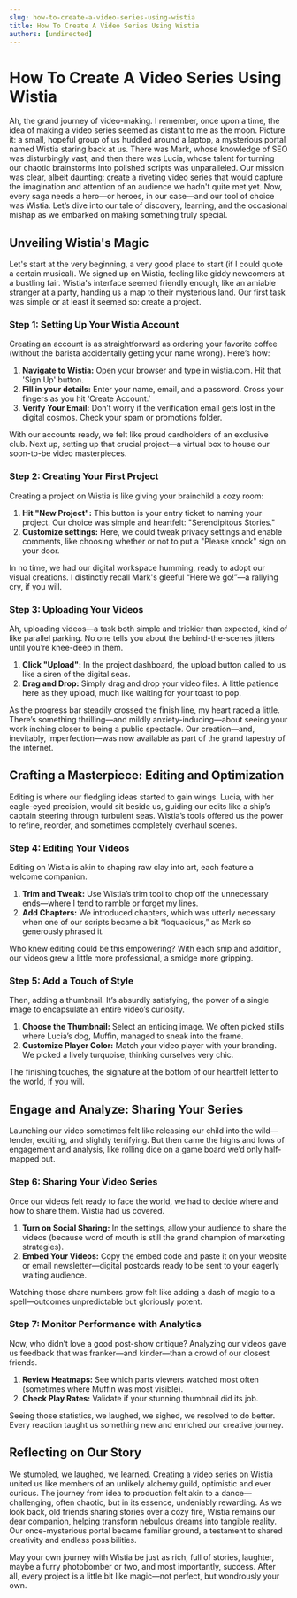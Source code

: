 ```yaml
---
slug: how-to-create-a-video-series-using-wistia
title: How To Create A Video Series Using Wistia
authors: [undirected]
---
```



# How To Create A Video Series Using Wistia

Ah, the grand journey of video-making. I remember, once upon a time, the idea of making a video series seemed as distant to me as the moon. Picture it: a small, hopeful group of us huddled around a laptop, a mysterious portal named Wistia staring back at us. There was Mark, whose knowledge of SEO was disturbingly vast, and then there was Lucia, whose talent for turning our chaotic brainstorms into polished scripts was unparalleled. Our mission was clear, albeit daunting: create a riveting video series that would capture the imagination and attention of an audience we hadn't quite met yet. Now, every saga needs a hero—or heroes, in our case—and our tool of choice was Wistia. Let’s dive into our tale of discovery, learning, and the occasional mishap as we embarked on making something truly special.

## Unveiling Wistia's Magic

Let's start at the very beginning, a very good place to start (if I could quote a certain musical). We signed up on Wistia, feeling like giddy newcomers at a bustling fair. Wistia's interface seemed friendly enough, like an amiable stranger at a party, handing us a map to their mysterious land. Our first task was simple or at least it seemed so: create a project. 

### Step 1: Setting Up Your Wistia Account

Creating an account is as straightforward as ordering your favorite coffee (without the barista accidentally getting your name wrong). Here’s how:

1. **Navigate to Wistia:** Open your browser and type in wistia.com. Hit that 'Sign Up' button.
2. **Fill in your details:** Enter your name, email, and a password. Cross your fingers as you hit ‘Create Account.’
3. **Verify Your Email:** Don’t worry if the verification email gets lost in the digital cosmos. Check your spam or promotions folder.

With our accounts ready, we felt like proud cardholders of an exclusive club. Next up, setting up that crucial project—a virtual box to house our soon-to-be video masterpieces.

### Step 2: Creating Your First Project

Creating a project on Wistia is like giving your brainchild a cozy room:

1. **Hit "New Project":** This button is your entry ticket to naming your project. Our choice was simple and heartfelt: "Serendipitous Stories."
2. **Customize settings:** Here, we could tweak privacy settings and enable comments, like choosing whether or not to put a "Please knock" sign on your door.

In no time, we had our digital workspace humming, ready to adopt our visual creations. I distinctly recall Mark's gleeful “Here we go!”—a rallying cry, if you will.

### Step 3: Uploading Your Videos

Ah, uploading videos—a task both simple and trickier than expected, kind of like parallel parking. No one tells you about the behind-the-scenes jitters until you’re knee-deep in them.

1. **Click "Upload":** In the project dashboard, the upload button called to us like a siren of the digital seas.
2. **Drag and Drop:** Simply drag and drop your video files. A little patience here as they upload, much like waiting for your toast to pop.

As the progress bar steadily crossed the finish line, my heart raced a little. There’s something thrilling—and mildly anxiety-inducing—about seeing your work inching closer to being a public spectacle. Our creation—and, inevitably, imperfection—was now available as part of the grand tapestry of the internet.

## Crafting a Masterpiece: Editing and Optimization

Editing is where our fledgling ideas started to gain wings. Lucia, with her eagle-eyed precision, would sit beside us, guiding our edits like a ship’s captain steering through turbulent seas. Wistia’s tools offered us the power to refine, reorder, and sometimes completely overhaul scenes.

### Step 4: Editing Your Videos

Editing on Wistia is akin to shaping raw clay into art, each feature a welcome companion.

1. **Trim and Tweak:** Use Wistia’s trim tool to chop off the unnecessary ends—where I tend to ramble or forget my lines.
2. **Add Chapters:** We introduced chapters, which was utterly necessary when one of our scripts became a bit “loquacious,” as Mark so generously phrased it.

Who knew editing could be this empowering? With each snip and addition, our videos grew a little more professional, a smidge more gripping.

### Step 5: Add a Touch of Style

Then, adding a thumbnail. It’s absurdly satisfying, the power of a single image to encapsulate an entire video’s curiosity.

1. **Choose the Thumbnail:** Select an enticing image. We often picked stills where Lucia’s dog, Muffin, managed to sneak into the frame.
2. **Customize Player Color:** Match your video player with your branding. We picked a lively turquoise, thinking ourselves very chic.

The finishing touches, the signature at the bottom of our heartfelt letter to the world, if you will.

## Engage and Analyze: Sharing Your Series

Launching our video sometimes felt like releasing our child into the wild—tender, exciting, and slightly terrifying. But then came the highs and lows of engagement and analysis, like rolling dice on a game board we’d only half-mapped out.

### Step 6: Sharing Your Video Series

Once our videos felt ready to face the world, we had to decide where and how to share them. Wistia had us covered.

1. **Turn on Social Sharing:** In the settings, allow your audience to share the videos (because word of mouth is still the grand champion of marketing strategies).
2. **Embed Your Videos:** Copy the embed code and paste it on your website or email newsletter—digital postcards ready to be sent to your eagerly waiting audience.

Watching those share numbers grow felt like adding a dash of magic to a spell—outcomes unpredictable but gloriously potent.

### Step 7: Monitor Performance with Analytics

Now, who didn’t love a good post-show critique? Analyzing our videos gave us feedback that was franker—and kinder—than a crowd of our closest friends.

1. **Review Heatmaps:** See which parts viewers watched most often (sometimes where Muffin was most visible).
2. **Check Play Rates:** Validate if your stunning thumbnail did its job.

Seeing those statistics, we laughed, we sighed, we resolved to do better. Every reaction taught us something new and enriched our creative journey.

## Reflecting on Our Story

We stumbled, we laughed, we learned. Creating a video series on Wistia united us like members of an unlikely alchemy guild, optimistic and ever curious. The journey from idea to production felt akin to a dance—challenging, often chaotic, but in its essence, undeniably rewarding. As we look back, old friends sharing stories over a cozy fire, Wistia remains our dear companion, helping transform nebulous dreams into tangible reality. Our once-mysterious portal became familiar ground, a testament to shared creativity and endless possibilities.

May your own journey with Wistia be just as rich, full of stories, laughter, maybe a furry photobomber or two, and most importantly, success. After all, every project is a little bit like magic—not perfect, but wondrously your own.
